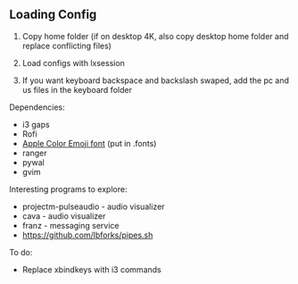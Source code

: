 ## Loading Config

1. Copy home folder (if on desktop 4K, also copy desktop home folder and replace conflicting files)

2. Load configs with lxsession

3. If you want keyboard backspace and backslash swaped, add the pc and us files in the keyboard folder

Dependencies:
* i3 gaps
* Rofi
* [Apple Color Emoji font](https://www.joypixels.com/downloadfonts) (put in .fonts)
* ranger
* pywal
* gvim

Interesting programs to explore:
* projectm-pulseaudio - audio visualizer
* cava - audio visualizer
* franz - messaging service
* https://github.com/lbforks/pipes.sh

To do:
* Replace xbindkeys with i3 commands
